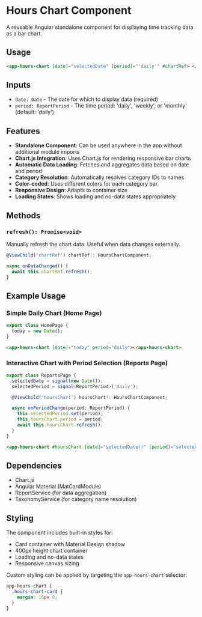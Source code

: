 # Hours Chart Component

A reusable Angular standalone component for displaying time tracking data as a bar chart.

## Usage

```html
<app-hours-chart [date]="selectedDate" [period]="'daily'" #chartRef> </app-hours-chart>
```

## Inputs

- `date: Date` - The date for which to display data (required)
- `period: ReportPeriod` - The time period: 'daily', 'weekly', or 'monthly' (default: 'daily')

## Features

- **Standalone Component**: Can be used anywhere in the app without additional module imports
- **Chart.js Integration**: Uses Chart.js for rendering responsive bar charts
- **Automatic Data Loading**: Fetches and aggregates data based on date and period
- **Category Resolution**: Automatically resolves category IDs to names
- **Color-coded**: Uses different colors for each category bar
- **Responsive Design**: Adapts to container size
- **Loading States**: Shows loading and no-data states appropriately

## Methods

### `refresh(): Promise<void>`

Manually refresh the chart data. Useful when data changes externally.

```typescript
@ViewChild('chartRef') chartRef!: HoursChartComponent;

async onDataChanged() {
  await this.chartRef.refresh();
}
```

## Example Usage

### Simple Daily Chart (Home Page)

```typescript
export class HomePage {
  today = new Date();
}
```

```html
<app-hours-chart [date]="today" period="daily"></app-hours-chart>
```

### Interactive Chart with Period Selection (Reports Page)

```typescript
export class ReportsPage {
  selectedDate = signal(new Date());
  selectedPeriod = signal<ReportPeriod>('daily');

  @ViewChild('hoursChart') hoursChart!: HoursChartComponent;

  async onPeriodChange(period: ReportPeriod) {
    this.selectedPeriod.set(period);
    this.hoursChart.period = period;
    await this.hoursChart.refresh();
  }
}
```

```html
<app-hours-chart #hoursChart [date]="selectedDate()" [period]="selectedPeriod()"> </app-hours-chart>
```

## Dependencies

- Chart.js
- Angular Material (MatCardModule)
- ReportService (for data aggregation)
- TaxonomyService (for category name resolution)

## Styling

The component includes built-in styles for:

- Card container with Material Design shadow
- 400px height chart container
- Loading and no-data states
- Responsive canvas sizing

Custom styling can be applied by targeting the `app-hours-chart` selector:

```scss
app-hours-chart {
  .hours-chart-card {
    margin: 16px 0;
  }
}
```
